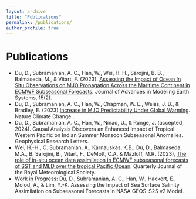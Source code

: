 ```yaml
---
layout: archive
title: "Publications"
permalink: /publications/
author_profile: true
---
```


Publications
======
* Du, D., Subramanian, A. C., Han, W., Wei, H. H., Sarojini, B. B., Balmaseda, M., & Vitart, F. (2023). [Assessing the Impact of Ocean In Situ Observations on MJO Propagation Across the Maritime Continent in ECMWF Subseasonal Forecasts](https://doi.org/10.1029/2022MS003044). Journal of Advances in Modeling Earth Systems, 15(2).
* Du, D., Subramanian, A. C., Han, W., Chapman, W. E., Weiss, J. B., & Bradley, E. (2023) [Increase in MJO Predictability Under Global Warming](https://doi.org/10.1038/s41558-023-01885-0). Nature Climate Change .
* Du, D., Subramanian, A. C., Han, W., Ninad, U., & Runge, J. (accepted, 2024). Causal Analysis Discovers an Enhanced Impact of Tropical Western Pacific on Indian Summer Monsoon Subseasonal Anomalies. Geophysical Research Letters.
* Wei, H.-H., C. Subramanian, A., Karnauskas, K.B., Du, D., Balmaseda, M.A., B. Sarojini, B., Vitart, F., DeMott, C.A. & Mazloff, M.R. (2023), [The role of in-situ ocean data assimilation in ECMWF subseasonal forecasts of SST and MLD over the tropical Pacific Ocean](https://doi.org/10.1002/qj.4570). Quarterly Journal of the Royal Meteorological Society.
* Work in Progress:
Du, D., Subramanian, A. C., Han, W., Hackert, E., Molod, A., & Lim, Y.-K. Assessing the Impact of Sea Surface Salinity Assimilation on Subseasonal Forecasts in NASA GEOS-S2S v2 Model.
